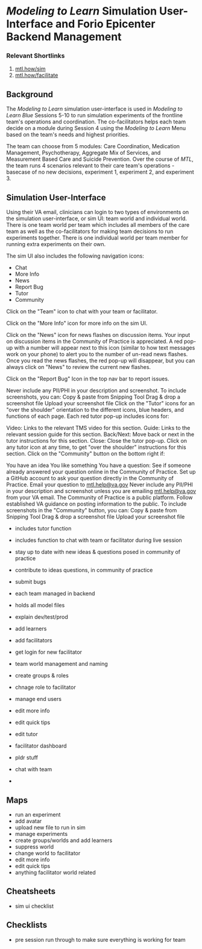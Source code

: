 # *Modeling to Learn* Simulation User-Interface and Forio Epicenter Backend Management

### Relevant Shortlinks
1. [mtl.how/sim](https://mtl.how/sim)
2. [mtl.how/facilitate](https://mtl.how/facilitate)

## Background
The *Modeling to Learn* simulation user-interface is used in *Modeling to Learn Blue* Sessions 5-10 to run simulation experiments of the frontline team's operations and coordination. The co-facilitators helps each team decide on a module during Session 4 using the *Modeling to Learn* Menu based on the team's needs and highest priorities. 

The team can choose from 5 modules: Care Coordination, Medication Management, Psychotherapy, Aggregate Mix of Services, and Measurement Based Care and Suicide Prevention. Over the course of *MTL*, the team runs 4 scenarios relevant to their care team's operations - basecase of no new decisions, experiment 1, experiment 2, and experiment 3.

## Simulation User-Interface
Using their VA email, clinicians can login to two types of environments on the simulation user-interface, or sim UI: team world and individual world. There is one team world per team which includes all members of the care team as well as the co-facilitators for making team decisions to run experiments together. There is one individual world per team member for running extra experiments on their own.

The sim UI also includes the following navigation icons:
- Chat
- More Info
- News
- Report Bug
- Tutor 
- Community


Click on the "Team" icon to chat with your team or facilitator.

Click on the "More Info" icon for more info on the sim UI.

Click on the "News" icon for news flashes on discussion items. Your input on discussion items in the Community of Practice is appreciated. A red pop-up with a number will appear next to this icon (similar to how text messages work on your phone) to alert you to the number of un-read news flashes. Once you read the news flashes, the red pop-up will disappear, but you can always click on "News" to review the current new flashes.

Click on the "Report Bug" Icon in the top nav bar to report issues.

Never include any PII/PHI in your description and screenshot.
To include screenshots, you can:
Copy & paste from Snipping Tool
Drag & drop a screenshot file
Upload your screenshot file
Click on the "Tutor" icons for an "over the shoulder" orientation to the different icons, blue headers, and functions of each page. Each red tutor pop-up includes icons for:

Video: Links to the relevant TMS video for this section.
Guide: Links to the relevant session guide for this section.
Back/Next: Move back or next in the tutor instructions for this section.
Close: Close the tutor pop-up. Click on any tutor icon at any time, to get "over the shoulder" instructions for this section.
Click on the "Community" button on the bottom right if:

You have an idea
You like something
You have a question:
See if someone already answered your question online in the Community of Practice.
Set up a GitHub account to ask your question directly in the Community of Practice.
Email your question to mtl.help@va.gov
Never include any PII/PHI in your description and screenshot unless you are emailing mtl.help@va.gov from your VA email. The Community of Practice is a public platform. Follow established VA guidance on posting information to the public.
To include screenshots in the "Community" button, you can:
Copy & paste from Snipping Tool
Drag & drop a screenshot file
Upload your screenshot file

- includes tutor function
- includes function to chat with team or facilitator during live session
- stay up to date with new ideas & questions posed in community of practice
- contribute to ideas questions, in community of practice
- submit bugs 

- each team managed in backend
- holds all model files
- explain dev/test/prod
- add learners
- add facilitators
- get login for new facilitator
- team world management and naming
- create groups & roles
- chnage role to facilitator
- manage end users
- edit more info
- edit quick tips
- edit tutor
- facilitator dashboard
- pldr stuff
- chat with team
- 
## Maps
- run an experiment
- add avatar
- upload new file to run in sim
- manage experiments
- create groups/worlds and add learners
- suppress world
- change world to facilitator
- edit more info
- edit quick tips
- anything facilitator world related

## Cheatsheets
- sim ui checklist

## Checklists
- pre session run through to make sure everything is working for team
